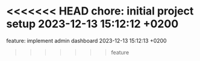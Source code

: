 <<<<<<< HEAD
chore: initial project setup 2023-12-13 15:12:12 +0200
=======
feature: implement admin dashboard 2023-12-13 15:12:13 +0200
>>>>>>> feature
